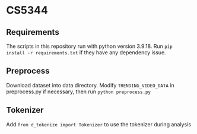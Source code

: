 # CS5344

## Requirements
The scripts in this repository run with python version 3.9.18. Run `pip install -r requirements.txt` if they have any dependency issue.

## Preprocess
Download dataset into data directory. Modify `TRENDING_VIDEO_DATA` in preprocess.py if necessary, then run
`python preprocess.py`

## Tokenizer
Add `from d_tokenize import Tokenizer` to use the tokenizer during analysis